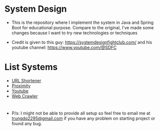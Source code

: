 # System Design
* This is the repository where I implement the system in Java and Spring Boot for educational purpose. Compare to the original, I've made some changes because I want to try new technologies or techniques

* Credit is given to this guy: https://systemdesignfightclub.com/ and his youtube channel: https://www.youtube.com/@SDFC

# List Systems
* [URL Shortener](https://github.com/trungdq2295/system-design/tree/main/url-shortener-system)
* [Proximity](https://github.com/trungdq2295/system-design/tree/main/proximity-system)
* [Youtube](https://github.com/trungdq2295/system-design/tree/main/youtube-system)
* [Web Crawler](https://github.com/trungdq2295/system-design/tree/main/web-crawler)

  
#
* P/s: I might not be able to provide all setup so feel free to email me at trungdq2295@gmail.com if you have any problem on starting project or found any bug.
